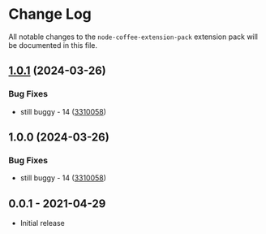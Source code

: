 # Change Log

All notable changes to the `node-coffee-extension-pack` extension pack will be documented in this file.

## [1.0.1](https://github.com/ITMCdev/vscode-extensions/compare/node-coffee-extension-pack-v1.0.0...node-coffee-extension-pack-v1.0.1) (2024-03-26)


### Bug Fixes

* still buggy - 14 ([3310058](https://github.com/ITMCdev/vscode-extensions/commit/3310058b0fa82ef15cbcb983946897a2c09a98f6))

## 1.0.0 (2024-03-26)


### Bug Fixes

* still buggy - 14 ([3310058](https://github.com/ITMCdev/vscode-extensions/commit/3310058b0fa82ef15cbcb983946897a2c09a98f6))

## 0.0.1 - 2021-04-29

- Initial release
